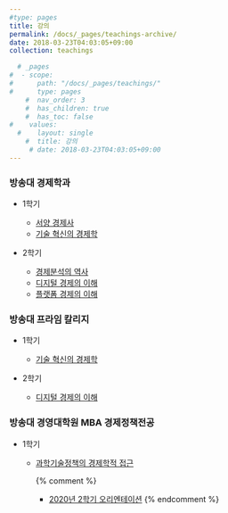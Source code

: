 ```yaml
---
#type: pages
title: 강의
permalink: /docs/_pages/teachings-archive/
date: 2018-03-23T04:03:05+09:00
collection: teachings

  # _pages
#  - scope:
#      path: "/docs/_pages/teachings/"
#      type: pages
	#  nav_order: 3
	#  has_children: true
	#  has_toc: false
#    values:
  #    layout: single
	#  title: 강의
	 # date: 2018-03-23T04:03:05+09:00
---
```


### 방송대 경제학과
- 1학기 
  * [서양 경제사](/teachings/economic_history/)
  * [기술 혁신의 경제학](/teachings/technological_innovation/)

- 2학기 
  * [경제분석의 역사](/teachings/history_of_economic_thought/)
  * [디지털 경제의 이해](/teachings/digital_economy/)
  * [플랫폼 경제의 이해](/teachings/platform_economy/)


### 방송대 프라임 칼리지
- 1학기 
  * [기술 혁신의 경제학](/teachings/technological_innovation_prime/)

- 2학기 
  * [디지털 경제의 이해](/teachings/digital_economy_prime/)

### 방송대 경영대학원 MBA 경제정책전공
- 1학기
  * [과학기술정책의 경제학적 접근](/teachings/innvoation_policy/)
  
  
    {% comment %}
    * [2020년 2학기 오리엔테이션](/teachings/innvoation_policy/orientation/)
    {% endcomment %}
